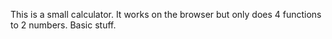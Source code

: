 This is a small calculator. It works on the browser but only does 4 functions to 2 numbers. Basic stuff.